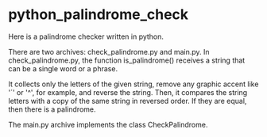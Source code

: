 # python_palindrome_check

Here is a palindrome checker written in python.

There are two archives: check_palindrome.py and main.py.
In check_palindrome.py, the function is_palindrome() receives a string that can be
a single word or a phrase.

It collects only the letters of the given string, remove any graphic accent like '´' or '^', for example,
and reverse the string. Then, it compares the string letters with a copy of the same string in
reversed order. If they are equal, then there is a palindrome.

The main.py archive implements the class CheckPalindrome.

